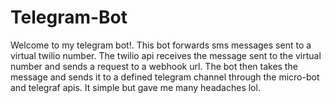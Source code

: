 # Telegram-Bot
Welcome to my telegram bot!. This bot forwards sms messages sent to a virtual twilio number. The twilio api receives the message sent to the virtual number and sends a request to a webhook url. The bot then takes the message and sends it to a defined telegram channel through the micro-bot and telegraf apis. It simple but gave me many headaches lol.
